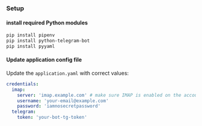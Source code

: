 ### Setup

#### install required Python modules
```bash
pip install pipenv
pip install python-telegram-bot  
pip install pyyaml
```

#### Update application config file
Update the `application.yaml` with correct values:
```yaml
credentials:
  imap:
    server: 'imap.example.com' # make sure IMAP is enabled on the account to integrate
    username: 'your-email@example.com'
    password: 'iamnosecretpassword'
  telegram:
    token: 'your-bot-tg-token'
```